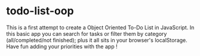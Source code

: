 # todo-list-oop
This is a first attempt to create a Object Oriented To-Do List in JavaScript.
In this basic app you can search for tasks or filter them by category (all/completed/not finished); plus it all sits in your browser's localStorage.
Have fun adding your priorities with the app !
